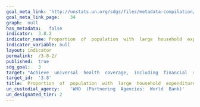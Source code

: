 ```yaml
---	
goal_meta_link:	'http://unstats.un.org/sdgs/files/metadata-compilation/Metadata-Goal-3.pdf'
goal_meta_link_page:	34
graph:	null
has_metadata:	false
indicator:	3.8.2
indicator_name:	Proportion  of  population  with  large  household  expenditures  on  health  as  a  share  of  total  household  expenditure  or  income
indicator_variable:	null
layout:	indicator
permalink:	/3-8-2/
published:	true  
sdg_goal:	3
target:	"Achieve  universal  health  coverage,  including  financial  risk  protection,  access  to  quality  essential  health-care  services  and  access  to  safe,  effective,  quality  and  affordable  essential  medicines  and  vaccines  for  all."
target_id:	'3.8'
title:	Proportion  of  population  with  large  household  expenditures  on  health  as  a  share  of  total  household  expenditure  or  income
un_custodial_agency:	'WHO  (Partnering  Agencies:  World  Bank)'
un_designated_tier:	2
---	
```

